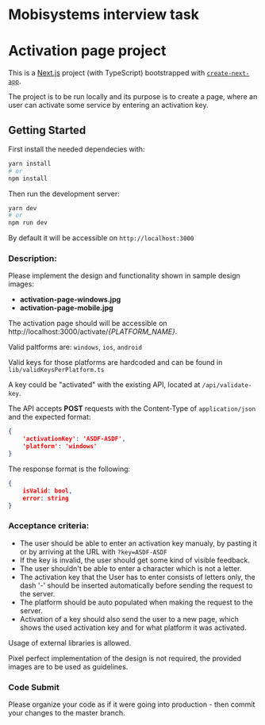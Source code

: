 # Mobisystems interview task
# Activation page project
This is a [Next.js](https://nextjs.org/) project (with TypeScript) bootstrapped with [`create-next-app`](https://github.com/vercel/next.js/tree/canary/packages/create-next-app).

The project is to be run locally and its purpose is to create a page, where an user can activate some service by entering an activation key.



## Getting Started

First install the needed dependecies with:

```bash
yarn install
# or
npm install
```

Then run the development server:

```bash
yarn dev
# or
npm run dev
```

By default it will be accessible on `http://localhost:3000`

### Description:

Please implement the design and functionality shown in sample design images:
- **activation-page-windows.jpg**
- **activation-page-mobile.jpg**

The activation page should will be accessible on http://localhost:3000/activate/_{PLATFORM_NAME}_.

Valid paltforms are: `windows`, `ios`, `android`

Valid keys for those platforms are hardcoded and can be found in `lib/validKeysPerPlatform.ts`


A key could be "activated" with the existing API, located at `/api/validate-key`.

The API accepts **POST** requests with the Content-Type of `application/json` and the expected format:
```json
{
    'activationKey': 'ASDF-ASDF',
	'platform': 'windows'
}
```
The response format is the following:
```json
{
    isValid: bool,
    error: string
}
```

### Acceptance criteria:
- The user should be able to enter an activation key manualy, by pasting it or by arriving at the URL with `?key=ASDF-ASDF`
- If the key is invalid, the user should get some kind of visible feedback.
- The user shouldn't be able to enter a character which is not a letter.
- The activation key that the User has to enter consists of letters only, the dash '-' should be inserted automatically before sending the request to the server.
- The platform should be auto populated when making the request to the server.
- Activation of a key should also send the user to a new page, which shows the used activation key and for what platform it was activated.

Usage of external libraries is allowed.

Pixel perfect implementation of the design is not required, the provided images are to be used as guidelines.

### Code Submit
Please organize your code as if it were going into production - then commit your changes to the master branch.